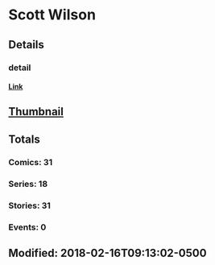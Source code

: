 # Scott  Wilson 
## Details
### detail
#### [Link](http://marvel.com/comics/creators/12845/scott_wilson?utm_campaign=apiRef&utm_source=225578a89fc76f3d20fbffda5d17a88d)
## [Thumbnail](http://i.annihil.us/u/prod/marvel/i/mg/b/40/image_not_available.jpg)
## Totals
### Comics: 31
### Series: 18
### Stories: 31
### Events: 0
## Modified: 2018-02-16T09:13:02-0500